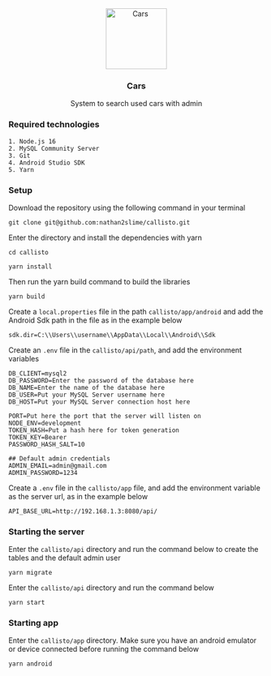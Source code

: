 <div align="center">
  <a href="#">
    <img src="https://github.com/nathan2slime/cars/blob/master/client/assets/cars_wall.svg" alt="Cars" width="120" height="120">
  </a>

  <h3 align="center">Cars</h3>

  <p align="center">
    System to search used cars with admin
  </p>
</div>

### Required technologies

```
1. Node.js 16
2. MySQL Community Server
3. Git
4. Android Studio SDK
5. Yarn
```

### Setup

Download the repository using the following command in your terminal
```
git clone git@github.com:nathan2slime/callisto.git
```

Enter the directory and install the dependencies with yarn

```
cd callisto
```
```
yarn install
```

Then run the yarn build command to build the libraries

```
yarn build
```

Create a ```local.properties``` file in the path ```callisto/app/android``` and add the Android Sdk path in the file as in the example below
```
sdk.dir=C:\\Users\\username\\AppData\\Local\\Android\\Sdk
```

Create an ```.env``` file in the ```callisto/api/path```, and add the environment variables
```
DB_CLIENT=mysql2
DB_PASSWORD=Enter the password of the database here
DB_NAME=Enter the name of the database here
DB_USER=Put your MySQL Server username here
DB_HOST=Put your MySQL Server connection host here

PORT=Put here the port that the server will listen on
NODE_ENV=development
TOKEN_HASH=Put a hash here for token generation
TOKEN_KEY=Bearer
PASSWORD_HASH_SALT=10

## Default admin credentials
ADMIN_EMAIL=admin@gmail.com
ADMIN_PASSWORD=1234
```
Create a ```.env``` file in the ```callisto/app``` file, and add the environment variable as the server url, as in the example below
```
API_BASE_URL=http://192.168.1.3:8080/api/
```
### Starting the server
Enter the ```callisto/api``` directory and run the command below to create the tables and the default admin user
```
yarn migrate
```

Enter the ```callisto/api``` directory and run the command below
```
yarn start
```

### Starting app
Enter the ```callisto/app``` directory. Make sure you have an android emulator or device connected before running the command below
```
yarn android
```
